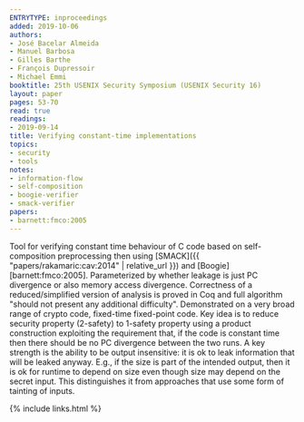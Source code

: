 ```yaml
---
ENTRYTYPE: inproceedings
added: 2019-10-06
authors:
- José Bacelar Almeida
- Manuel Barbosa
- Gilles Barthe
- François Dupressoir
- Michael Emmi
booktitle: 25th USENIX Security Symposium (USENIX Security 16)
layout: paper
pages: 53-70
read: true
readings:
- 2019-09-14
title: Verifying constant-time implementations
topics:
- security
- tools
notes:
- information-flow
- self-composition
- boogie-verifier
- smack-verifier
papers:
- barnett:fmco:2005
---
```


Tool for verifying constant time behaviour of C code based on self-composition preprocessing then using [SMACK]({{ "papers/rakamaric:cav:2014" | relative_url }}) and [Boogie][barnett:fmco:2005].
Parameterized by whether leakage is just PC divergence or also memory access divergence.
Correctness of a reduced/simplified version of analysis is proved in Coq and full algorithm "should not present any additional difficulty".
Demonstrated on a very broad range of crypto code, fixed-time fixed-point code.
Key idea is to reduce security property (2-safety) to 1-safety property using a product construction exploiting the requirement that, if the code is constant time then there should be no PC divergence between the two runs.
A key strength is the ability to be output insensitive: it is ok to leak information that will be leaked anyway.  E.g., if the size is part of the intended output, then it is ok for runtime to depend on size even though size may depend on the secret input.  This distinguishes it from approaches that use some form of tainting of inputs.

{% include links.html %}
